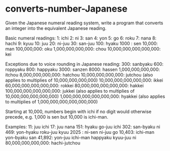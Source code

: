 converts-number-Japanese
========================

Given the Japanese numeral reading system, write a program that converts an integer into the equivalent Japanese reading.

Basic numeral readings:
1: ichi
2: ni
3: san
4: yon
5: go
6: roku
7: nana
8: hachi
9: kyuu
10: juu
20: ni-juu
30: san-juu
100: hyaku
1000	: sen
10,000: man
100,000,000: oku
1,000,000,000,000: chou
10,000,000,000,000,000: kei

Exceptions due to voice rounding in Japanese reading:
300: sanbyaku
600: roppyaku
800: happyaku
3000: sanzen
8000: hassen
1,000,000,000,000: itchou
8,000,000,000,000: hatchou
10,000,000,000,000: jutchou (also applies to multiplies of 10,000,000,000,000)
10,000,000,000,000,000: ikkei
60,000,000,000,000,000: rokkei
80,000,000,000,000,000: hakkei
100,000,000,000,000,000: jukkei (also applies to multiplies of 10,000,000,000,000,000)
1,000,000,000,000,000,000: hyakkei (also applies to multiplies of 1,000,000,000,000,000,000)

Starting at 10,000, numbers begin with ichi if no digit would otherwise precede, e.g. 1,000 is sen but 10,000 is ichi-man.

Examples:
11: juu ichi
17: juu nana
151: hyaku go-juu ichi
302: san-byaku ni
469: yon-hyaku roku-juu kyuu
2025	: ni-sen ni-juu go
10,403: ichi-man yon-byaku san
41,892: yon-juu ichi-man happyaku kyuu-juu ni
80,000,000,000,000: hachi-jutchou
